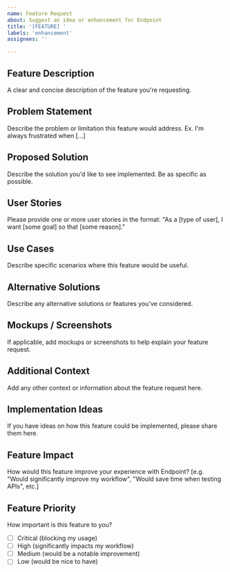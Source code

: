 ```yaml
---
name: Feature Request
about: Suggest an idea or enhancement for Endpoint
title: '[FEATURE] '
labels: 'enhancement'
assignees: ''

---
```


## Feature Description
A clear and concise description of the feature you're requesting.

## Problem Statement
Describe the problem or limitation this feature would address.
Ex. I'm always frustrated when [...]

## Proposed Solution
Describe the solution you'd like to see implemented. Be as specific as possible.

## User Stories
Please provide one or more user stories in the format:
"As a [type of user], I want [some goal] so that [some reason]."

## Use Cases
Describe specific scenarios where this feature would be useful.

## Alternative Solutions
Describe any alternative solutions or features you've considered.

## Mockups / Screenshots
If applicable, add mockups or screenshots to help explain your feature request.

## Additional Context
Add any other context or information about the feature request here.

## Implementation Ideas
If you have ideas on how this feature could be implemented, please share them here.

## Feature Impact
How would this feature improve your experience with Endpoint?
[e.g. "Would significantly improve my workflow", "Would save time when testing APIs", etc.]

## Feature Priority
How important is this feature to you?
- [ ] Critical (blocking my usage)
- [ ] High (significantly impacts my workflow)
- [ ] Medium (would be a notable improvement)
- [ ] Low (would be nice to have)

